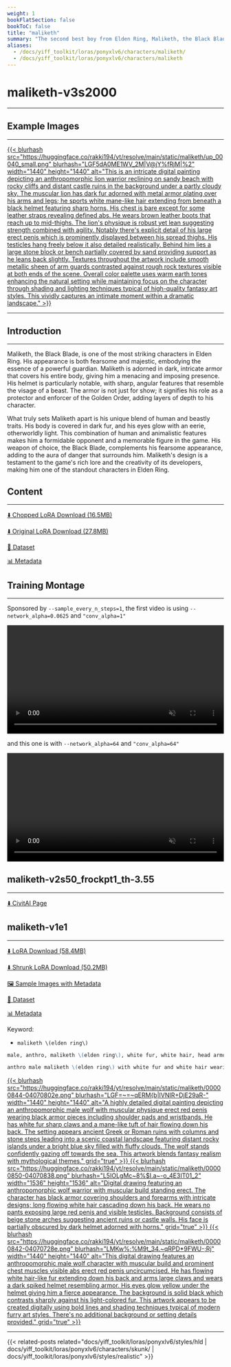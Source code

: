 ```yaml
---
weight: 1
bookFlatSection: false
bookToC: false
title: "maliketh"
summary: "The second best boy from Elden Ring, Maliketh, the Black Blade, is a fearsome guardian adorned in dark, intricate armor that covers his entire body. His unique blend of human and beastly traits, including dark fur and glowing eyes, makes him a formidable and memorable figure in the game."
aliases:
  - /docs/yiff_toolkit/loras/ponyxlv6/characters/maliketh/
  - /docs/yiff_toolkit/loras/ponyxlv6/characters/maliketh
---
```


<!--markdownlint-disable MD025 MD033 -->

# maliketh-v3s2000

---

## Example Images

---

<a href="https://huggingface.co/rakki194/yt/resolve/main/static/maliketh/up_00040_.png">
  {{< blurhash
    src="https://huggingface.co/rakki194/yt/resolve/main/static/maliketh/up_00040_small.png"
    blurhash="LGF5dA0ME1WV_2M|V@jY%fRjM|%2"
    width="1440"
    height="1440"
    alt="This is an intricate digital painting depicting an anthropomorphic lion warrior reclining on sandy beach with rocky cliffs and distant castle ruins in the background under a partly cloudy sky. The muscular lion has dark fur adorned with metal armor plating over his arms and legs; he sports white mane-like hair extending from beneath a black helmet featuring sharp horns. His chest is bare except for some leather straps revealing defined abs. He wears brown leather boots that reach up to mid-thighs. The lion's physique is robust yet lean suggesting strength combined with agility. Notably there's explicit detail of his large erect penis which is prominently displayed between his spread thighs. His testicles hang freely below it also detailed realistically. Behind him lies a large stone block or bench partially covered by sand providing support as he leans back slightly. Textures throughout the artwork include smooth metallic sheen of arm guards contrasted against rough rock textures visible at both ends of the scene. Overall color palette uses warm earth tones enhancing the natural setting while maintaining focus on the character through shading and lighting techniques typical of high-quality fantasy art styles. This vividly captures an intimate moment within a dramatic landscape."
  >}}
</a>

---

## Introduction

---

Maliketh, the Black Blade, is one of the most striking characters in Elden Ring. His appearance is both fearsome and majestic, embodying the essence of a powerful guardian. Maliketh is adorned in dark, intricate armor that covers his entire body, giving him a menacing and imposing presence. His helmet is particularly notable, with sharp, angular features that resemble the visage of a beast. The armor is not just for show; it signifies his role as a protector and enforcer of the Golden Order, adding layers of depth to his character.

What truly sets Maliketh apart is his unique blend of human and beastly traits. His body is covered in dark fur, and his eyes glow with an eerie, otherworldly light. This combination of human and animalistic features makes him a formidable opponent and a memorable figure in the game. His weapon of choice, the Black Blade, complements his fearsome appearance, adding to the aura of danger that surrounds him. Maliketh's design is a testament to the game's rich lore and the creativity of its developers, making him one of the standout characters in Elden Ring.

## Content

---

[⬇️ Chopped LoRA Download (16.5MB)](https://huggingface.co/rakki194/yt/resolve/main/maliketh-v3s2000c.safetensors)

[⬇️ Original LoRA Download (27.8MB)](https://huggingface.co/rakki194/yt/resolve/main/maliketh-v3s2000.safetensors)

<!--
[🖼️ Sample Images with Metadata](https://huggingface.co/k4d3/yiff_toolkit/tree/main/static/{})
-->

[📐 Dataset](https://huggingface.co/datasets/k4d3/furry/tree/main/maliketh)

[📊 Metadata](https://huggingface.co/rakki194/yt/resolve/main/maliketh-v3s2000.json)

## Training Montage

---

Sponsored by `--sample_every_n_steps=1`, the first video is using `--network_alpha=0.0625` and `"conv_alpha=1"`

<div style="text-align: center;">
    <video style="width: 100%;" autoplay loop muted playsinline>
        <source src="https://huggingface.co/rakki194/yt/resolve/main/static/maliketh/maliketh_2_samples.mp4" type="video/mp4">
        Your browser does not support the video tag.
    </video>
</div>

and this one is with `--network_alpha=64` and `"conv_alpha=64"`

<div style="text-align: center;">
    <video style="width: 100%;" autoplay loop muted playsinline>
        <source src="https://huggingface.co/rakki194/yt/resolve/main/static/maliketh/maliketh_2_samples.mp4" type="video/mp4">
        Your browser does not support the video tag.
    </video>
</div>

## maliketh-v2s50_frockpt1_th-3.55

---

[⬇️ CivitAI Page](https://civitai.com/models/629416?modelVersionId=703779)

## maliketh-v1e1

---

[⬇️ LoRA Download (58.4MB)](https://huggingface.co/rakki194/yt/resolve/main/ponyxl_loras/maliketh-v1e1.safetensors?download=true)

[⬇️ Shrunk LoRA Download (50.2MB)](https://huggingface.co/rakki194/yt/resolve/main/ponyxl_loras_shrunk_2/maliketh-v1e1_frockpt1_th-3.55.safetensors?download=true)

[🖼️ Sample Images with Metadata](https://huggingface.co/k4d3/yiff_toolkit/tree/main/static/{})

[📐 Dataset](https://huggingface.co/datasets/k4d3/furry/tree/main/maliketh)

[📊 Metadata](https://huggingface.co/k4d3/yiff_toolkit/raw/main/ponyxl_loras/maliketh-v1e1.json)

Keyword:

- `maliketh \(elden ring\)`

```md
male, anthro, maliketh \(elden ring\), white fur, white hair, head armor, red canine genitalia, knot,

anthro male maliketh \(elden ring\) with white fur and white hair wearing head armor, He has a red canine genitalia with a knotty base and fluffy tail, He has claws and monotone fur with a monotone body,
```

<a href="https://huggingface.co/rakki194/yt/resolve/main/static/maliketh/00000844-04070802e.png">
  {{< blurhash
    src="https://huggingface.co/rakki194/yt/resolve/main/static/maliketh/00000844-04070802e.png"
    blurhash="LGF=~=~qERM{b|IVNIR+DjE29aR-"
    width="1440"
    height="1440"
    alt="A highly detailed digital painting depicting an anthropomorphic male wolf with muscular physique erect red penis wearing black armor pieces including shoulder pads and wristbands. He has white fur sharp claws and a mane-like tuft of hair flowing down his back. The setting appears ancient Greek or Roman ruins with columns and stone steps leading into a scenic coastal landscape featuring distant rocky islands under a bright blue sky filled with fluffy clouds. The wolf stands confidently gazing off towards the sea. This artwork blends fantasy realism with mythological themes."
    grid="true"
  >}}
</a>
<a href="https://huggingface.co/rakki194/yt/resolve/main/static/maliketh/00000850-04070838.png">
  {{< blurhash
    src="https://huggingface.co/rakki194/yt/resolve/main/static/maliketh/00000850-04070838.png"
    blurhash="L5IOLgMc~8%$I.a~-o_4E3IT01_2"
    width="1536"
    height="1536"
    alt="Digital drawing featuring an anthropomorphic wolf warrior with muscular build standing erect. The character has black armor covering shoulders and forearms with intricate designs; long flowing white hair cascading down his back. He wears no pants exposing large red penis and visible testicles. Background consists of beige stone arches suggesting ancient ruins or castle walls. His face is partially obscured by dark helmet adorned with horns."
    grid="true"
  >}}
</a>
<a href="https://huggingface.co/rakki194/yt/resolve/main/static/maliketh/00000842-04070728e.png">
  {{< blurhash
    src="https://huggingface.co/rakki194/yt/resolve/main/static/maliketh/00000842-04070728e.png"
    blurhash="LMKw%;%M9t_34.~qRPD*9FWU-;Rj"
    width="1440"
    height="1440"
    alt="This digital drawing features an anthropomorphic male wolf character with muscular build and prominent chest muscles visible abs erect red penis uncircumcised. He has flowing white hair-like fur extending down his back and arms large claws and wears a dark spiked helmet resembling armor. His eyes glow yellow under the helmet giving him a fierce appearance. The background is solid black which contrasts sharply against his light-colored fur. This artwork appears to be created digitally using bold lines and shading techniques typical of modern furry art styles. There's no additional background or setting details provided."
    grid="true"
  >}}
</a>

---

<!--
HUGO_SEARCH_EXCLUDE_START
-->
{{< related-posts related="docs/yiff_toolkit/loras/ponyxlv6/styles/hld | docs/yiff_toolkit/loras/ponyxlv6/characters/skunk/ | docs/yiff_toolkit/loras/ponyxlv6/styles/realistic" >}}
<!--
HUGO_SEARCH_EXCLUDE_END
-->
